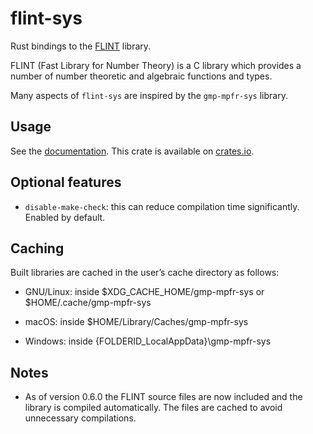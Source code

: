 # flint-sys

Rust bindings to the [FLINT](http://flintlib.org/) library. 

FLINT (Fast Library for Number Theory) is a C library which provides a number
of number theoretic and algebraic functions and types.

Many aspects of `flint-sys` are inspired by the `gmp-mpfr-sys` library.

## Usage

See the [documentation](https://docs.rs/flint-sys/latest/flint_sys/). This crate is available on [crates.io](https://crates.io/crates/flint-sys).

## Optional features

  * `disable-make-check`: this can reduce compilation time significantly. Enabled by default.

## Caching
Built libraries are cached in the user’s cache directory as follows:

  * GNU/Linux: inside $XDG_CACHE_HOME/gmp-mpfr-sys or
$HOME/.cache/gmp-mpfr-sys

  * macOS: inside $HOME/Library/Caches/gmp-mpfr-sys

  * Windows: inside {FOLDERID_LocalAppData}\gmp-mpfr-sys

## Notes
  * As of version 0.6.0 the FLINT source files are now included and the library is compiled automatically. The files are cached to avoid unnecessary compilations.
